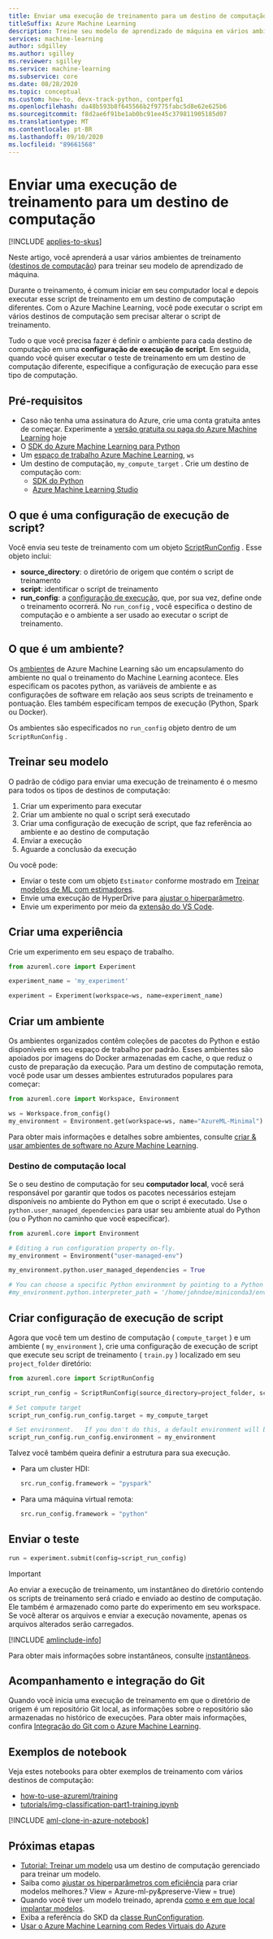 ```yaml
---
title: Enviar uma execução de treinamento para um destino de computação
titleSuffix: Azure Machine Learning
description: Treine seu modelo de aprendizado de máquina em vários ambientes de treinamento (destinos de computação). É possível alternar facilmente os ambientes de treinamento. Inicie o treinamento localmente. Se precisar escalar horizontalmente, passe para um destino de computação em nuvem.
services: machine-learning
author: sdgilley
ms.author: sgilley
ms.reviewer: sgilley
ms.service: machine-learning
ms.subservice: core
ms.date: 08/28/2020
ms.topic: conceptual
ms.custom: how-to, devx-track-python, contperfq1
ms.openlocfilehash: da48b593b8f645566b2f9775fabc5d8e62e625b6
ms.sourcegitcommit: f8d2ae6f91be1ab0bc91ee45c379811905185d07
ms.translationtype: MT
ms.contentlocale: pt-BR
ms.lasthandoff: 09/10/2020
ms.locfileid: "89661568"
---
```

# <a name="submit-a-training-run-to-a-compute-target"></a>Enviar uma execução de treinamento para um destino de computação

[!INCLUDE [applies-to-skus](../../includes/aml-applies-to-basic-enterprise-sku.md)]

Neste artigo, você aprenderá a usar vários ambientes de treinamento ([destinos de computação](concept-compute-target.md)) para treinar seu modelo de aprendizado de máquina.

Durante o treinamento, é comum iniciar em seu computador local e depois executar esse script de treinamento em um destino de computação diferentes. Com o Azure Machine Learning, você pode executar o script em vários destinos de computação sem precisar alterar o script de treinamento.

Tudo o que você precisa fazer é definir o ambiente para cada destino de computação em uma **configuração de execução de script**.  Em seguida, quando você quiser executar o teste de treinamento em um destino de computação diferente, especifique a configuração de execução para esse tipo de computação.

## <a name="prerequisites"></a>Pré-requisitos

* Caso não tenha uma assinatura do Azure, crie uma conta gratuita antes de começar. Experimente a [versão gratuita ou paga do Azure Machine Learning](https://aka.ms/AMLFree) hoje
* O [SDK do Azure Machine Learning para Python](https://docs.microsoft.com/python/api/overview/azure/ml/install?view=azure-ml-py&preserve-view=true)
* Um [espaço de trabalho Azure Machine Learning](how-to-manage-workspace.md), `ws`
* Um destino de computação, `my_compute_target` .  Crie um destino de computação com:
  * [SDK do Python](how-to-create-attach-compute-sdk.md) 
  * [Azure Machine Learning Studio](how-to-create-attach-compute-studio.md)

## <a name="whats-a-script-run-configuration"></a><a name="whats-a-run-configuration"></a>O que é uma configuração de execução de script?

Você envia seu teste de treinamento com um objeto [ScriptRunConfig](https://docs.microsoft.com/python/api/azureml-core/azureml.core.scriptrunconfig?view=azure-ml-py&preserve-view=true) .  Esse objeto inclui:

* **source_directory**: o diretório de origem que contém o script de treinamento
* **script**: identificar o script de treinamento
* **run_config**: a [configuração de execução](https://docs.microsoft.com/python/api/azureml-core/azureml.core.runconfiguration?view=azure-ml-py&preserve-view=true), que, por sua vez, define onde o treinamento ocorrerá. No `run_config` , você especifica o destino de computação e o ambiente a ser usado ao executar o script de treinamento.  

## <a name="whats-an-environment"></a>O que é um ambiente?

Os [ambientes](concept-environments.md) de Azure Machine Learning são um encapsulamento do ambiente no qual o treinamento do Machine Learning acontece. Eles especificam os pacotes python, as variáveis de ambiente e as configurações de software em relação aos seus scripts de treinamento e pontuação. Eles também especificam tempos de execução (Python, Spark ou Docker).  

Os ambientes são especificados no  `run_config` objeto dentro de um `ScriptRunConfig` .

## <a name="train-your-model"></a><a id="submit"></a>Treinar seu modelo

O padrão de código para enviar uma execução de treinamento é o mesmo para todos os tipos de destinos de computação:

1. Criar um experimento para executar
1. Criar um ambiente no qual o script será executado
1. Criar uma configuração de execução de script, que faz referência ao ambiente e ao destino de computação
1. Enviar a execução
1. Aguarde a conclusão da execução

Ou você pode:

* Enviar o teste com um objeto `Estimator` conforme mostrado em [Treinar modelos de ML com estimadores](how-to-train-ml-models.md).
* Envie uma execução de HyperDrive para [ajustar o hiperparâmetro](how-to-tune-hyperparameters.md).
* Envie um experimento por meio da [extensão do VS Code](tutorial-train-deploy-image-classification-model-vscode.md#train-the-model).

## <a name="create-an-experiment"></a>Criar uma experiência

Crie um experimento em seu espaço de trabalho.

```python
from azureml.core import Experiment

experiment_name = 'my_experiment'

experiment = Experiment(workspace=ws, name=experiment_name)
```

## <a name="create-an-environment"></a>Criar um ambiente

Os ambientes organizados contêm coleções de pacotes do Python e estão disponíveis em seu espaço de trabalho por padrão. Esses ambientes são apoiados por imagens do Docker armazenadas em cache, o que reduz o custo de preparação da execução. Para um destino de computação remota, você pode usar um desses ambientes estruturados populares para começar:

```python
from azureml.core import Workspace, Environment

ws = Workspace.from_config()
my_environment = Environment.get(workspace=ws, name="AzureML-Minimal")
```

Para obter mais informações e detalhes sobre ambientes, consulte [criar & usar ambientes de software no Azure Machine Learning](how-to-use-environments.md).
  
### <a name="local-compute-target"></a>Destino de computação local

Se o seu destino de computação for seu **computador local**, você será responsável por garantir que todos os pacotes necessários estejam disponíveis no ambiente do Python em que o script é executado.  Use o `python.user_managed_dependencies` para usar seu ambiente atual do Python (ou o Python no caminho que você especificar).

```python
from azureml.core import Environment

# Editing a run configuration property on-fly.
my_environment = Environment("user-managed-env")

my_environment.python.user_managed_dependencies = True

# You can choose a specific Python environment by pointing to a Python path 
#my_environment.python.interpreter_path = '/home/johndoe/miniconda3/envs/myenv/bin/python'
```

## <a name="create-script-run-configuration"></a>Criar configuração de execução de script

Agora que você tem um destino de computação ( `compute_target` ) e um ambiente ( `my_environment` ), crie uma configuração de execução de script que execute seu script de treinamento ( `train.py` ) localizado em seu `project_folder` diretório:

```python
from azureml.core import ScriptRunConfig

script_run_config = ScriptRunConfig(source_directory=project_folder, script='train.py')

# Set compute target
script_run_config.run_config.target = my_compute_target

# Set environment.   If you don't do this, a default environment will be created.
script_run_config.run_config.environment = my_environment
```

Talvez você também queira definir a estrutura para sua execução.

* Para um cluster HDI:
    ```python
    src.run_config.framework = "pyspark"
    ```

* Para uma máquina virtual remota:
    ```python
    src.run_config.framework = "python"
    ```

## <a name="submit-the-experiment"></a>Enviar o teste

```python
run = experiment.submit(config=script_run_config)
```

> [!IMPORTANT]
> Ao enviar a execução de treinamento, um instantâneo do diretório contendo os scripts de treinamento será criado e enviado ao destino de computação. Ele também é armazenado como parte do experimento em seu workspace. Se você alterar os arquivos e enviar a execução novamente, apenas os arquivos alterados serão carregados.
>
> [!INCLUDE [amlinclude-info](../../includes/machine-learning-amlignore-gitignore.md)]
> 
> Para obter mais informações sobre instantâneos, consulte [instantâneos](concept-azure-machine-learning-architecture.md#snapshots).


<a id="gitintegration"></a>

## <a name="git-tracking-and-integration"></a>Acompanhamento e integração do Git

Quando você inicia uma execução de treinamento em que o diretório de origem é um repositório Git local, as informações sobre o repositório são armazenadas no histórico de execuções. Para obter mais informações, confira [Integração do Git com o Azure Machine Learning](concept-train-model-git-integration.md).

## <a name="notebook-examples"></a>Exemplos de notebook

Veja estes notebooks para obter exemplos de treinamento com vários destinos de computação:
* [how-to-use-azureml/training](https://github.com/Azure/MachineLearningNotebooks/blob/master/how-to-use-azureml/training)
* [tutorials/img-classification-part1-training.ipynb](https://github.com/Azure/MachineLearningNotebooks/blob/master/tutorials/image-classification-mnist-data/img-classification-part1-training.ipynb)

[!INCLUDE [aml-clone-in-azure-notebook](../../includes/aml-clone-for-examples.md)]

## <a name="next-steps"></a>Próximas etapas

* [Tutorial: Treinar um modelo](tutorial-train-models-with-aml.md) usa um destino de computação gerenciado para treinar um modelo.
* Saiba como [ajustar os hiperparâmetros com eficiência](how-to-tune-hyperparameters.md) para criar modelos melhores.? View = Azure-ml-py&preserve-View = true)
* Quando você tiver um modelo treinado, aprenda [como e em que local implantar modelos](how-to-deploy-and-where.md).
* Exiba a referência do SKD da [classe RunConfiguration](https://docs.microsoft.com/python/api/azureml-core/azureml.core.runconfig.runconfiguration?view=azure-ml-py&preserve-view=true).
* [Usar o Azure Machine Learning com Redes Virtuais do Azure](how-to-enable-virtual-network.md)